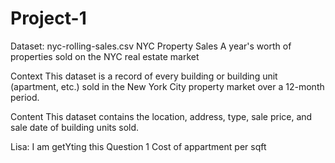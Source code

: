 # Project-1
Dataset: nyc-rolling-sales.csv
NYC Property Sales
A year's worth of properties sold on the NYC real estate market

Context
This dataset is a record of every building or building unit (apartment, etc.) sold in the New York City property market over a 12-month period.

Content
This dataset contains the location, address, type, sale price, and sale date of building units sold.

Lisa: I am getYting this
Question 1
Cost of appartment per sqft

